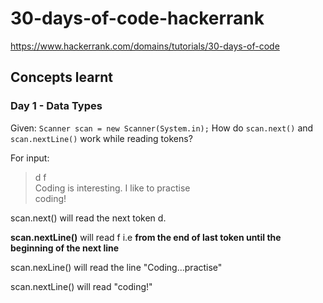 # 30-days-of-code-hackerrank

<https://www.hackerrank.com/domains/tutorials/30-days-of-code>

## Concepts learnt

### Day 1 - Data Types

Given: 
`Scanner scan = new Scanner(System.in);`
How do `scan.next()` and `scan.nextLine()` work while reading tokens?

For input:

> d f \
> Coding is interesting. I like to practise  \
> coding!

scan.next() will read the next token d.

**scan.nextLine()** will read f i.e **from the end of last token until the beginning of the next line**

scan.nexLine() will read the line "Coding...practise"

scan.nextLine() will read "coding!"

